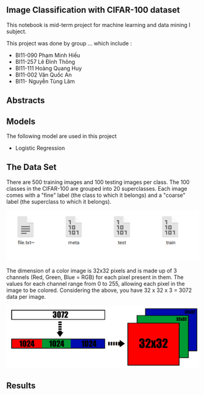 ## ****Image Classification with CIFAR-100 dataset****

This notebook is mid-term project for machine learning and data mining I subject.

This project was done by group … which include :

- BI11-090 Phạm Minh Hiếu
- BI11-257 Lê Đình Thông
- BI11-111 Hoàng Quang Huy
- BI11-002 Văn Quốc An
- BI11-      Nguyễn Tùng Lâm

## Abstracts


## Models

The following model are used in this project

- Logistic Regression

## The Data Set

There are 500 training images and 100 testing images per class. The 100 classes in the CIFAR-100 are grouped into 20 superclasses. Each image comes with a "fine" label (the class to which it belongs) and a "coarse" label (the superclass to which it belongs).

<img src="./images/Image2.png" />

The dimension of a color image is 32x32 pixels and is made up of 3 channels (Red, Green, Blue = RGB) for each pixel present in them. The values for each channel range from 0 to 255, allowing each pixel in the image to be colored. Considering the above, you have 32 x 32 x 3 = 3072 data per image.

<img src="./images/Image3.png" />

## Results

